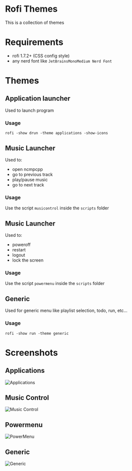 # Rofi Themes
This is a collection of themes

# Requirements

- rofi 1.7.2+ (CSS config style)
- any nerd font like `JetBrainsMonoMedium Nerd Font`

# Themes

## Application launcher
Used to launch program

### Usage
```rofi -show drun -theme applications -show-icons```

## Music Launcher
Used to:
  - open ncmpcpp
  - go to previous track
  - play/pause music
  - go to next track

### Usage
Use the script `musicontrol` inside the `scripts` folder


## Music Launcher
Used to:
  - poweroff
  - restart
  - logout
  - lock the screen

### Usage
Use the script `powermenu` inside the `scripts` folder


## Generic
Used for generic menu like playlist selection, todo, run, etc...

### Usage
```rofi -show run -theme generic```


# Screenshots
## Applications
![Applications](screenshots/applications.png)

## Music Control
![Music Control](screenshots/music_control.png)

## Powermenu
![PowerMenu](screenshots/powermenu.png)

## Generic
![Generic](screenshots/generic.png)
